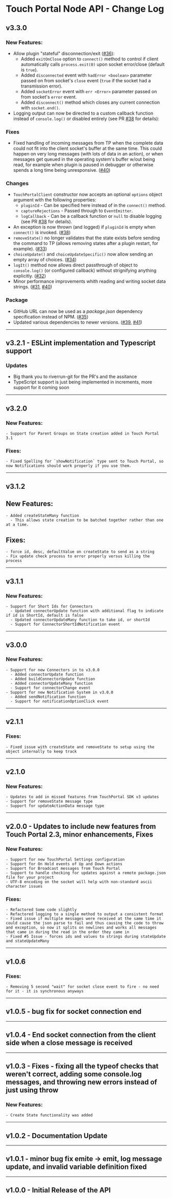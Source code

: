 # Touch Portal Node API - Change Log

## v3.3.0
  ### New Features:
  - Allow plugin "stateful" disconnection/exit ([#36]):
    - Added `exitOnClose` option to `connect()` method to control if client automatically calls `process.exit(0)` upon socket error/close (default is `true`).
    - Added `disconnected` event with `hadError <boolean>` parameter passed on from socket's `close` event (`true` if the socket had a transmission error).
    - Added `socketError` event with `err <Error>` parameter passed on from socket's `error` event.
    - Added `disconnect()` method which closes any current connection with `socket.end()`.
  -  Logging output can now be directed to a custom callback function instead of `console.log()` or disabled entirely (see PR [#38] for details):

  ### Fixes
  - Fixed handling of incoming messages from TP when the complete data could not fit into the client socket's buffer at the same time. This could happen on very long messages (with lots of data in an action), or when messages get queued in the operating system's buffer w/out being read, for example when plugin is paused in debugger or otherwise spends a long time being unresponsive. ([#40])

  ### Changes
  - `TouchPortalClient` constructor now accepts an optional `options` object argument with the following properties:
    - `pluginId` - Can be specified here instead of in the `connect()` method.
    - `captureRejections` - Passed through to `EventEmitter`.
    - `logCallback` - Can be a callback function or `null` to disable logging (see PR [#38] for details).
  - An exception is now thrown (and logged) if `pluginId` is empty when `connect()` is invoked. ([#38])
  - `removeState()` no longer validates that the state exists before sending the command to TP (allows removing states after a plugin restart, for example). ([#33])
  - `choiceUpdate()` and `choiceUpdateSpecific()` now allow sending an empty array of choices. ([#34])
  - `logIt()` method now allows direct passthrough of object to `console.log()` (or configured callback) without strignifying anything explicitly. ([#32])
  - Minor performance improvements whith reading and writing socket data strings. ([#31], [#40])

  ### Package
  - GitHub URL can now be used as a _package.json_ dependency specification instead of NPM. ([#35])
  - Updated various dependencies to newer versions. ([#39], [#41])

[#31]: https://github.com/spdermn02/touchportal-node-api/pull/31
[#32]: https://github.com/spdermn02/touchportal-node-api/pull/32
[#33]: https://github.com/spdermn02/touchportal-node-api/pull/33
[#34]: https://github.com/spdermn02/touchportal-node-api/pull/34
[#35]: https://github.com/spdermn02/touchportal-node-api/pull/35
[#36]: https://github.com/spdermn02/touchportal-node-api/pull/36
[#38]: https://github.com/spdermn02/touchportal-node-api/pull/38
[#39]: https://github.com/spdermn02/touchportal-node-api/pull/39
[#40]: https://github.com/spdermn02/touchportal-node-api/pull/40
[#41]: https://github.com/spdermn02/touchportal-node-api/pull/41

---
## v3.2.1 - ESLint implementation and Typescript support
 ### Updates
  - Big thank you to riverrun-git for the PR's and the assitance
  - TypeScript support is just being implemented in increments, more support for it coming soon

---
## v3.2.0

  ### New Features:
    - Support for Parent Groups on State creation added in Touch Portal 3.1
  ### Fixes:
    - Fixed Spelling for `showNotification` type sent to Touch Portal, so now Notifications should work properly if you use them.

---
## v3.1.2
  ## New Features:
    - Added createStateMany function
      - This allows state creation to be batched together rather than one at a time.
  ## Fixes:
    - force id, desc, defaultValue on createState to send as a string
    - Fix update check process to error properly versus killing the process

---
## v3.1.1
  ### New Features:
    - Support for Short Ids for Connectors
      - Updated connectorUpdate function with additional flag to indicate if id is ShortId, default is false
      - Updated connectorUpdateMany function to take id, or shortId
      - Support for ConnectorShortIdNotification event

---
## v3.0.0
  ### New Features:
    - Support for new Connectors in to v3.0.0
      - Added connectorUpdate function
      - Added buildConnectorUpdate function
      - Added connectorUpdateMany function
      - Support for connectorChange event
    - Support for new Notification System in v3.0.0
      - Added sendNotification function
      - Support for notificationOptionClick event

---
## v2.1.1
  ### Fixes:
    - Fixed issue with createState and removeState to setup using the object internally to keep track

---
## v2.1.0
  ### New Features:
    - Updates to add in missed features from TouchPortal SDK v3 updates
    - Support for removeState message type
    - Support for updateActionData message type

---
## v2.0.0 - Updates to include new features from Touch Portal 2.3, minor enhancements, Fixes
  ### New Features:
    - Support for new TouchPortal Settings configuration
    - Support for On Hold events of Up and Down actions
    - Support for Broadcast messages from Touch Portal
    - Support to handle checking for updates against a remote package.json file for your project
    - UTF-8 encoding on the socket will help with non-standard ascii character issues
  ### Fixes:
    - Refactored Some code slightly
    - Refactored logging to a single method to output a consistent format
    - Fixed issue if multiple messages were received at the same time it could cause the json parse to fail and thus causing the code to throw and exception, so now it splits on newlines and works all messages that came in during the read in the order they came in
    - Fixed #5 Issue - forces ids and values to strings during stateUpdate and stateUpdateMany

---
## v1.0.6
  ### Fixes:
    - Removing 5 second "wait" for socket close event to fire - no need for it - it is synchronous anyways

---
## v1.0.5 - bug fix for socket connection end

---
## v1.0.4 - End socket connection from the client side when a close message is received

---
## v1.0.3 - Fixes - fixing all the typeof checks that weren't correct, adding some console.log messages, and throwing new errors instead of just using throw
  ### New Features:
    - Create State functionality was added

---
## v1.0.2 - Documentation Update

---
## v1.0.1 - minor bug fix emite -> emit, log message update, and invalid variable definition fixed

---
## v1.0.0 - Initial Release of the API
